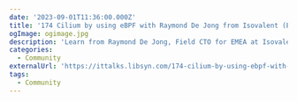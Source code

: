 ```yaml
---
date: '2023-09-01T11:36:00.000Z'
title: '174 Cilium by using eBPF with Raymond De Jong from Isovalent (ENG)'
ogImage: ogimage.jpg
description: 'Learn from Raymond De Jong, Field CTO for EMEA at Isovalent as he talks about the Cilium project. He is also explaining the differences and specialties with Cilium compared to other network solutions'
categories:
  - Community
externalUrl: 'https://ittalks.libsyn.com/174-cilium-by-using-ebpf-with-raymond-de-jong-from-isovalent-eng'
tags:
  - Community
---
```

